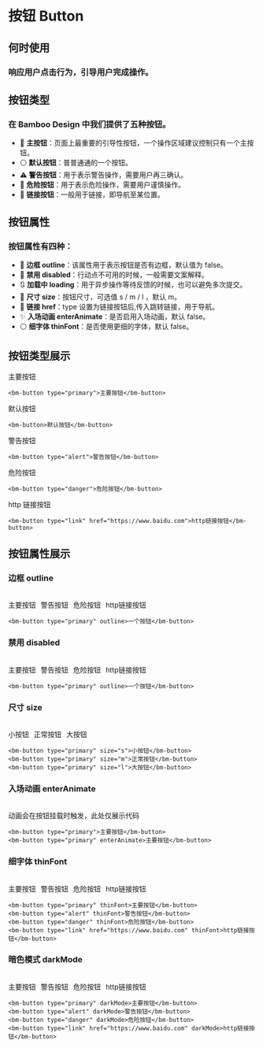 # 按钮 Button

## 何时使用

### 响应用户点击行为，引导用户完成操作。

## 按钮类型

### 在 Bamboo Design 中我们提供了五种按钮。

- 🔵 **主按钮**：页面上最重要的引导性按钮，一个操作区域建议控制只有一个主按钮。
- ⚪️ **默认按钮**：普普通通的一个按钮。
- ⚠️ **警告按钮**：用于表示警告操作，需要用户再三确认。
- 🔴 **危险按钮**：用于表示危险操作，需要用户谨慎操作。
- 🔗 **链接按钮**：一般用于链接，即导航至某位置。

## 按钮属性

### 按钮属性有四种：

- 🎈 **边框 outline**：该属性用于表示按钮是否有边框，默认值为 false。
- 🚫 **禁用 disabled**：行动点不可用的时候，一般需要文案解释。
- 🔃 **加载中 loading**：用于异步操作等待反馈的时候，也可以避免多次提交。
- 📏 **尺寸 size**：按钮尺寸，可选值 s / m / l ，默认 m。
- 🔗 **链接 href**：type 设置为链接按钮后,传入跳转链接，用于导航。
- ✨ **入场动画 enterAnimate**：是否启用入场动画，默认 false。
- ⚪️ **细字体 thinFont**：是否使用更细的字体，默认 false。

## 按钮类型展示

<bm-button type="primary">主要按钮</bm-button>

```vue
<bm-button type="primary">主要按钮</bm-button>
```

<bm-button>默认按钮</bm-button>

```vue
<bm-button>默认按钮</bm-button>
```

<bm-button type="alert">警告按钮</bm-button>

```vue
<bm-button type="alert">警告按钮</bm-button>
```

<bm-button type="danger">危险按钮</bm-button>

```vue
<bm-button type="danger">危险按钮</bm-button>
```

<bm-button type="link" href="https://www.baidu.com">http 链接按钮</bm-button>

```vue
<bm-button type="link" href="https://www.baidu.com">http链接按钮</bm-button>
```

## 按钮属性展示

### 边框 outline

<br>
<div class="button-sample" style="display: flex; flex-wrap: wrap; gap: 10px;">
<bm-button type="primary" outline>主要按钮</bm-button>
<bm-button type="alert" outline>警告按钮</bm-button>
<bm-button type="danger" outline>危险按钮</bm-button>
<bm-button type="link" href="https://www.baidu.com" outline>http链接按钮</bm-button>
</div>

```vue
<bm-button type="primary" outline>一个按钮</bm-button>
```

### 禁用 disabled

<br>
<div class="button-sample" style="display: flex; flex-wrap: wrap; gap: 10px;">
<bm-button type="primary" outline disabled>主要按钮</bm-button>
<bm-button type="alert" outline disabled>警告按钮</bm-button>
<bm-button type="danger" outline disabled>危险按钮</bm-button>
<bm-button type="link" href="https://www.baidu.com" outline disabled>http链接按钮</bm-button>
</div>

```vue
<bm-button type="primary" outline>一个按钮</bm-button>
```

### 尺寸 size

<br>
<div class="button-sample" style="display: flex; flex-wrap: wrap; gap: 10px;">
<bm-button type="primary" size="s">小按钮</bm-button>
<bm-button type="primary" size="m">正常按钮</bm-button>
<bm-button type="primary" size="l">大按钮</bm-button>
</div>

```vue
<bm-button type="primary" size="s">小按钮</bm-button>
<bm-button type="primary" size="m">正常按钮</bm-button>
<bm-button type="primary" size="l">大按钮</bm-button>
```
### 入场动画 enterAnimate

<br> 
动画会在按钮挂载时触发，此处仅展示代码

```vue
<bm-button type="primary">主要按钮</bm-button>
<bm-button type="primary" enterAnimate>主要按钮</bm-button>
```

### 细字体 thinFont

<br>
<div class="button-sample" style="display: flex; flex-wrap: wrap; gap: 10px;">
<bm-button type="primary" thinFont>主要按钮</bm-button>
<bm-button type="alert" thinFont>警告按钮</bm-button>
<bm-button type="danger" thinFont>危险按钮</bm-button>
<bm-button type="link" href="https://www.baidu.com" thinFont>http链接按钮</bm-button>
</div>

```vue
<bm-button type="primary" thinFont>主要按钮</bm-button>
<bm-button type="alert" thinFont>警告按钮</bm-button>
<bm-button type="danger" thinFont>危险按钮</bm-button>
<bm-button type="link" href="https://www.baidu.com" thinFont>http链接按钮</bm-button>
```

### 暗色模式 darkMode

<br>
<div class="button-sample" style="display: flex; flex-wrap: wrap; gap: 10px;">
<bm-button type="primary" darkMode>主要按钮</bm-button>
<bm-button type="alert" darkMode>警告按钮</bm-button>
<bm-button type="danger" darkMode>危险按钮</bm-button>
<bm-button type="link" href="https://www.baidu.com" darkMode>http链接按钮</bm-button>
</div>

```vue
<bm-button type="primary" darkMode>主要按钮</bm-button>
<bm-button type="alert" darkMode>警告按钮</bm-button>
<bm-button type="danger" darkMode>危险按钮</bm-button>
<bm-button type="link" href="https://www.baidu.com" darkMode>http链接按钮</bm-button>
```
